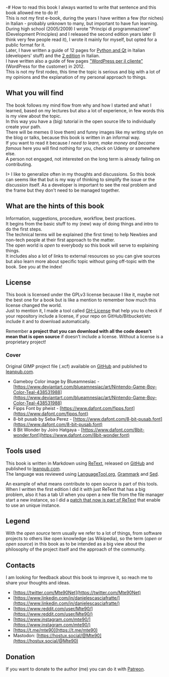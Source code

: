 -# How to read this book
I always wanted to write that sentence and this book allowed me to do it!  
This is not my first e-book, during the years I have written a few (for niches) in Italian - probably unknown to many, but important to have fun learning.  
During high school (2005/2009) I wrote "Principi di programmazione" (Development Principles) and I released the second edition years later (I think very few people read it), I wrote it mainly for myself, but opted for a public format for it.  
Later, I have written a guide of 12 pages for [Python and Qt](https://daniele.tech/2013/04/ebook-introduzione-a-pyqt-1-edizione/) in Italian (developers' stuff) and the [2 edition](https://daniele.tech/2015/04/introduzione-a-pyqt-2-edizione/) in Italian.  
I have written also a guide of few pages ["WordPress per il cliente"](https://daniele.tech/2014/10/wordpress-per-cliente-rev-0-0-4/) (WordPress for the customer) in 2012.  
This is not my first rodeo, this time the topic is serious and big with a lot of my opinions and the explanation of my personal approach to things.  

## What you will find

The book follows my mind flow from why and how I started and what I learned, based on my lectures but also a lot of experience, in few words this is my view about the topic.  
In this way you have a (big) tutorial in the open source life to individually create your path.  
There will be memes (I love them) and funny images like my writing style on the blog or talks, because this book is written in an informal way.   
If you want to read it because *I need to learn, make money and became famous* here you will find nothing for you, check on Udemy or somewhere else.  
A person not engaged, not interested on the long term is already failing on contributing.

I> I like to generalize often in my thoughts and discussions. So this book can seems like that but is my way of thinking to simplify the issue or the discussion itself. As a developer is important to see the real problem and the frame but they don't need to be managed together. 

## What are the hints of this book

Information, suggestions, procedure, workflow, best practices.  
It begins from the basic stuff to my (new) way of doing things and intro to do the first steps.  
The technical terms will be explained (the first time) to help Newbies and non-tech people at their first approach to the matter.  
The open world is *open* to everybody so this book will serve to explaining things.  
It includes also a lot of links to external resources so you can give sources but also learn more about specific topic without going off-topic with the book.
See you at the index!

## License

This book is licensed under the GPLv3 license because I like it, maybe not the best one for a book but is like a mention to remember how much this license changed the world.  
Just to mention it, I made a tool called [GH-License](https://github.com/Mte90/GH-License) that help you to check if your repository include a license, if your repo on GitHub/Bitbucket/etc include it and to download automatically.  

Remember **a project that you can download with all the code doesn't mean that is open source** if doesn't include a license. Without a license is a proprietary project!

### Cover

Original GIMP project file (.xcf) available on [GitHub](https://github.com/Mte90/Contribute-to-opensource-the-right-way) and published to [leanpub.com](https://leanpub.com/contributetoopensource-therightway/).

* Gameboy Color image by Blueamnesiac - [https://www.deviantart.com/blueamnesiac/art/Nintendo-Game-Boy-Color-Teal-438531988](https://www.deviantart.com/blueamnesiac/art/Nintendo-Game-Boy-Color-Teal-438531988)
* Fipps Font by pheist - [https://www.dafont.com/fipps.font](https://www.dafont.com/fipps.font)
* 8-bit pusab by Seba Perez - [https://www.dafont.com/8-bit-pusab.font](https://www.dafont.com/8-bit-pusab.font)
* 8 Bit Wonder by Joiro Hatgaya - [https://www.dafont.com/8bit-wonder.font](https://www.dafont.com/8bit-wonder.font)

## Tools used 

This book is written in Markdown using [ReText](https://github.com/retext-project/retext), released on [GitHub](https://github.com/Mte90/Contribute-to-opensource-the-right-way) and published to [leanpub.com](https://leanpub.com/contributetoopensource-therightway/).  
The language was reviewed using [LanguageTool.org](https://languagetool.org/), [Grammark](https://grammark.org/dist/) and [Sed](https://www.gnu.org/software/sed/manual/html_node/index.html).

An example of what means contribute to open source is part of this tools. When I written the first edition I did it with just ReText that has a big problem, also it has a tab UI when you open a new file from the file manager start a new instance, so I did a [patch that now is part of ReText](https://github.com/retext-project/retext/pull/476) that enable to use an unique instance.

## Legend

With the *open source* term usually we refer to a lot of things, from software projects to others like open knowledge (as Wikipedia), so the term (*open* or *open source*) in this book as to be intended as a big view about the philosophy of the project itself and the approach of the community.

## Contacts

I am looking for feedback about this book to improve it, so reach me to share your thoughts and ideas.

* [https://twitter.com/Mte90Net](https://twitter.com/Mte90Net)
* [https://www.linkedin.com/in/danielescasciafratte/](https://www.linkedin.com/in/danielescasciafratte/)
* [https://www.reddit.com/user/Mte90/](https://www.reddit.com/user/Mte90/)
* [https://www.instagram.com/mte90/](https://www.instagram.com/mte90/)
* [https://t.me/mte90](https://t.me/mte90)
* Mastodon: [https://hostux.social/@Mte90](https://hostux.social/@Mte90)

## Donation

If you want to donate to the author (me) you can do it with [Patreon](https://www.patreon.com/Mte90).